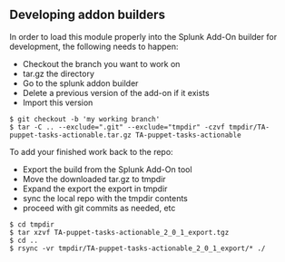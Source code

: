 ## Developing addon builders

In order to load this module properly into the Splunk Add-On builder for development, the following needs to happen:

- Checkout the branch you want to work on
- tar.gz the directory
- Go to the splunk addon builder
- Delete a previous version of the add-on if it exists
- Import this version

```
$ git checkout -b 'my working branch'
$ tar -C .. --exclude=".git" --exclude="tmpdir" -czvf tmpdir/TA-puppet-tasks-actionable.tar.gz TA-puppet-tasks-actionable
```

To add your finished work back to the repo:
- Export the build from the Splunk Add-On tool
- Move the downloaded tar.gz to tmpdir
- Expand the export the export in tmpdir
- sync the local repo with the tmpdir contents
- proceed with git commits as needed, etc

```
$ cd tmpdir
$ tar xzvf TA-puppet-tasks-actionable_2_0_1_export.tgz
$ cd ..
$ rsync -vr tmpdir/TA-puppet-tasks-actionable_2_0_1_export/* ./
```

